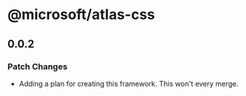 # @microsoft/atlas-css

## 0.0.2
### Patch Changes

- Adding a plan for creating this framework. This won't every merge.
